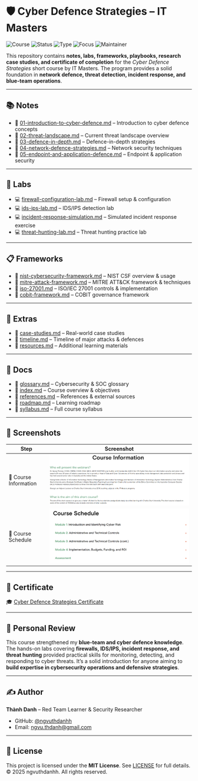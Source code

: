 # 🛡️ Cyber Defence Strategies – IT Masters

![Course](https://img.shields.io/badge/ITMasters-Cyber%20Defence%20Strategies-darkblue?style=flat-square&logo=hackthebox) ![Status](https://img.shields.io/badge/Status-Completed-brightgreen?style=flat-square&logo=verizon) ![Type](https://img.shields.io/badge/Type-Learning%20Project-orange?style=flat-square&logo=notion) ![Focus](https://img.shields.io/badge/Focus-Blue%20Team%20&%20Cyber%20Defence-informational?style=flat-square&logo=defender) ![Maintainer](https://img.shields.io/badge/Maintainer-Thành%20Danh-blueviolet?style=flat-square&logo=github)

This repository contains **notes, labs, frameworks, playbooks, research case studies, and certificate of completion** for the *Cyber Defence Strategies* short course by IT Masters. The program provides a solid foundation in **network defence, threat detection, incident response, and blue-team operations**.

---

## 📚 Notes
- 📄 [01-introduction-to-cyber-defence.md](./notes/01-introduction-to-cyber-defence.md) – Introduction to cyber defence concepts  
- 📄 [02-threat-landscape.md](./notes/02-threat-landscape.md) – Current threat landscape overview  
- 📄 [03-defence-in-depth.md](./notes/03-defence-in-depth.md) – Defence-in-depth strategies  
- 📄 [04-network-defence-strategies.md](./notes/04-network-defence-strategies.md) – Network security techniques  
- 📄 [05-endpoint-and-application-defence.md](./notes/05-endpoint-and-application-defence.md) – Endpoint & application security  

---

## 🧪 Labs
- 💻 [firewall-configuration-lab.md](./labs/firewall-configuration-lab.md) – Firewall setup & configuration  
- 💻 [ids-ips-lab.md](./labs/ids-ips-lab.md) – IDS/IPS detection lab  
- 💻 [incident-response-simulation.md](./labs/incident-response-simulation.md) – Simulated incident response exercise  
- 💻 [threat-hunting-lab.md](./labs/threat-hunting-lab.md) – Threat hunting practice lab  

---

## 📋 Frameworks
- 📄 [nist-cybersecurity-framework.md](./frameworks/nist-cybersecurity-framework.md) – NIST CSF overview & usage  
- 📄 [mitre-attack-framework.md](./frameworks/mitre-attack-framework.md) – MITRE ATT&CK framework & techniques  
- 📄 [iso-27001.md](./frameworks/iso-27001.md) – ISO/IEC 27001 controls & implementation  
- 📄 [cobit-framework.md](./frameworks/cobit-framework.md) – COBIT governance framework  

---

## 🔬 Extras
- 📑 [case-studies.md](./extras/case-studies.md) – Real-world case studies  
- 📆 [timeline.md](./extras/timeline.md) – Timeline of major attacks & defences  
- 📘 [resources.md](./extras/resources.md) – Additional learning materials  

---

## 📖 Docs
- 📘 [glossary.md](./docs/glossary.md) – Cybersecurity & SOC glossary  
- 📘 [index.md](./docs/index.md) – Course overview & objectives  
- 📘 [references.md](./docs/references.md) – References & external sources  
- 📘 [roadmap.md](./docs/roadmap.md) – Learning roadmap  
- 📘 [syllabus.md](./docs/syllabus.md) – Full course syllabus  

---

## 📸 Screenshots

| Step | Screenshot |
|--------------------------|------------|
| 🏫 Course Information    | ![](./screenshots/course-information.png) |
| 📅 Course Schedule       | ![](./screenshots/course-schedule.png) |

---

## 📜 Certificate
🎓 [Cyber Defence Strategies Certificate](./cert/Cyber%20Defence%20Strategies.pdf)

---

## 📝 Personal Review
This course strengthened my **blue-team and cyber defence knowledge**. The hands-on labs covering **firewalls, IDS/IPS, incident response, and threat hunting** provided practical skills for monitoring, detecting, and responding to cyber threats. It’s a solid introduction for anyone aiming to **build expertise in cybersecurity operations and defensive strategies**.

---

## ✍️ Author
**Thành Danh** – Red Team Learner & Security Researcher  

- GitHub: [@ngvuthdanhh](https://github.com/ngvuthdanhh)  
- Email: ngvu.thdanh@gmail.com  

---

## 📄 License
This project is licensed under the **MIT License**. See [LICENSE](./LICENSE) for full details.  
© 2025 ngvuthdanhh. All rights reserved.
